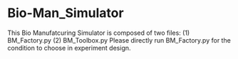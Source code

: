 # Bio-Man_Simulator

This Bio Manufatcuring Simulator is composed of two files: (1) BM_Factory.py (2) BM_Toolbox.py Please directly run BM_Factory.py for the condition to choose in experiment design.

